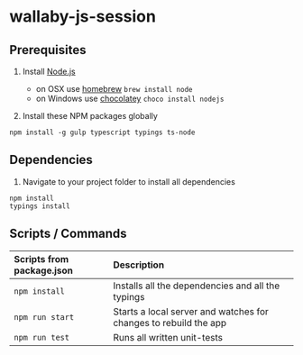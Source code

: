 # wallaby-js-session

## Prerequisites
1. Install [Node.js](http://nodejs.org)
	- on OSX use [homebrew](http://brew.sh) `brew install node`
	- on Windows use [chocolatey](https://chocolatey.org/) `choco install nodejs`

2. Install these NPM packages globally
```
npm install -g gulp typescript typings ts-node
```

## Dependencies
1. Navigate to your project folder to install all dependencies
```
npm install
typings install
```

## Scripts / Commands

| Scripts from package.json | Description   |
|:------------------------- |:------------- |
| `npm install`             | Installs all the dependencies and all the typings |
| `npm run start`           | Starts a local server and watches for changes to rebuild the app |
| `npm run test`            | Runs all written unit-tests |

